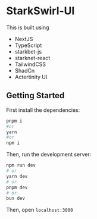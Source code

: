 # StarkSwirl-UI
This is built using
- NextJS
- TypeScript
- starkbet-js
- starknet-react
- TailwindCSS
- ShadCn
- Actertinity UI
  
## Getting Started

First install the dependencies:

```bash
pnpm i
#or
yarn
#or
npm i
```
Then, run the development server:

```bash
npm run dev
# or
yarn dev
# or
pnpm dev
# or
bun dev
```

Then, open `localhost:3000`

